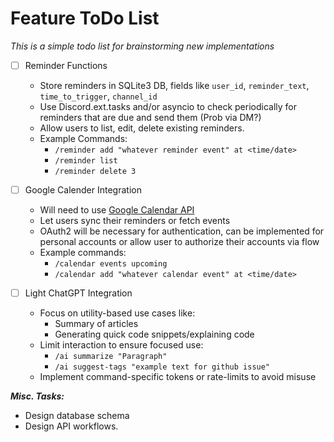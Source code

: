 # Feature ToDo List

*This is a simple todo list for brainstorming new implementations*

- [ ] Reminder Functions
    - Store reminders in SQLite3 DB, fields like `user_id`, `reminder_text`, `time_to_trigger`, `channel_id`
    - Use Discord.ext.tasks and/or asyncio to check periodically for reminders that are due and send them (Prob via DM?)
    - Allow users to list, edit, delete existing reminders.
    - Example Commands:
        - `/reminder add "whatever reminder event" at <time/date>`
        - `/reminder list`
        - `/reminder delete 3`

- [ ] Google Calender Integration
    - Will need to use [Google Calendar API](https://developers.google.com/calendar/api/guides/overview)
    - Let users sync their reminders or fetch events
    - OAuth2 will be necessary for authentication, can be implemented for personal accounts or allow user to authorize
      their accounts via flow
    - Example commands:
        - `/calendar events upcoming`
        - `/calendar add "whatever calendar event" at <time/date>`

- [ ] Light ChatGPT Integration
    - Focus on utility-based use cases like:
        - Summary of articles
        - Generating quick code snippets/explaining code
    - Limit interaction to ensure focused use:
        - `/ai summarize "Paragraph"`
        - `/ai suggest-tags "example text for github issue"`
    - Implement command-specific tokens or rate-limits to avoid misuse

***Misc. Tasks:***

- Design database schema
- Design API workflows.